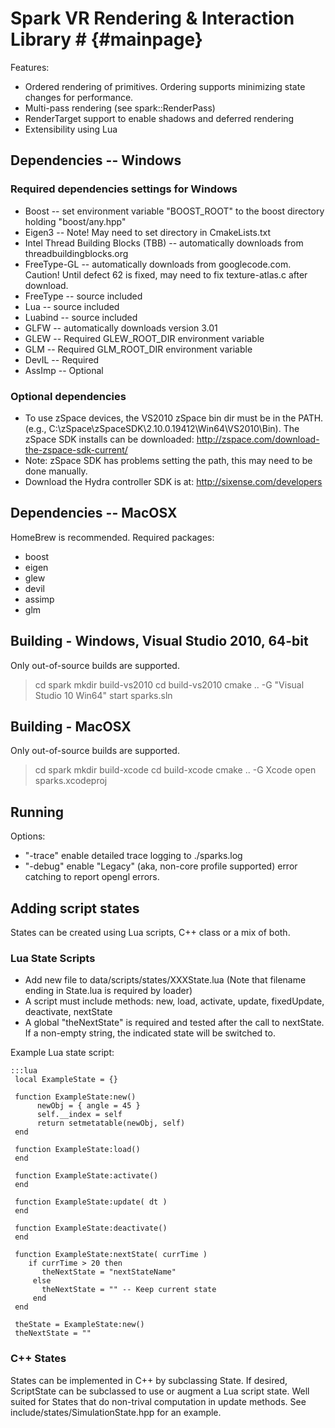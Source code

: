 
# Spark VR Rendering & Interaction Library # {#mainpage}

Features:

* Ordered rendering of primitives.  Ordering supports minimizing state changes for performance.
* Multi-pass rendering (see spark::RenderPass)
* RenderTarget support to enable shadows and deferred rendering
* Extensibility using Lua

## Dependencies -- Windows ##

### Required dependencies settings for Windows ###

* Boost -- set environment variable "BOOST_ROOT" to the boost directory holding "boost/any.hpp"
* Eigen3 -- Note! May need to set directory in CmakeLists.txt
* Intel Thread Building Blocks (TBB) -- automatically downloads from threadbuildingblocks.org
* FreeType-GL -- automatically downloads from googlecode.com.  Caution!  Until defect 62 is fixed, may need to fix texture-atlas.c after download.
* FreeType -- source included
* Lua -- source included
* Luabind -- source included
* GLFW -- automatically downloads version 3.01
* GLEW -- Required GLEW_ROOT_DIR environment variable
* GLM  -- Required GLM_ROOT_DIR environment variable
* DevIL -- Required
* AssImp -- Optional 

### Optional dependencies ###
* To use zSpace devices, the VS2010 zSpace bin dir must be in the PATH.  (e.g., C:\zSpace\zSpaceSDK\2.10.0.19412\Win64\VS2010\Bin).  The zSpace SDK installs can be downloaded: http://zspace.com/download-the-zspace-sdk-current/
* Note: zSpace SDK has problems setting the path, this may need to be done manually.
* Download the Hydra controller SDK is at: http://sixense.com/developers

## Dependencies -- MacOSX ##

HomeBrew is recommended.  Required packages:

* boost
* eigen
* glew
* devil
* assimp
* glm 

## Building - Windows, Visual Studio 2010, 64-bit ##

Only out-of-source builds are supported.

> cd spark
> mkdir build-vs2010
> cd build-vs2010
> cmake .. -G "Visual Studio 10 Win64"
> start sparks.sln

## Building - MacOSX ##

Only out-of-source builds are supported.

> cd spark
> mkdir build-xcode
> cd build-xcode
> cmake .. -G Xcode
> open sparks.xcodeproj

## Running ##

Options:

* "-trace" enable detailed trace logging to ./sparks.log
* "-debug" enable "Legacy" (aka, non-core profile supported) error catching to report opengl errors.

## Adding script states ##

States can be created using Lua scripts, C++ class or a mix of both. 

### Lua State Scripts ###

* Add new file to data/scripts/states/XXXState.lua (Note that filename ending in State.lua is required by loader)
* A script must include methods: new, load, activate, update, fixedUpdate, deactivate, nextState
* A global "theNextState" is required and tested after the call to nextState.  If a non-empty string, the indicated state will be switched to.

Example Lua state script:

    :::lua
     local ExampleState = {}
    
     function ExampleState:new()
    	  newObj = { angle = 45 }
    	  self.__index = self
    	  return setmetatable(newObj, self)
     end
    
     function ExampleState:load()
     end
    
     function ExampleState:activate()
     end
    
     function ExampleState:update( dt )
     end
    
     function ExampleState:deactivate()
     end
    
     function ExampleState:nextState( currTime )
       	if currTime > 20 then
           theNextState = "nextStateName"
         else
           theNextState = "" -- Keep current state
         end
     end
    
     theState = ExampleState:new()
     theNextState = ""


### C++ States ###

States can be implemented in C++ by subclassing State.  If desired, ScriptState can be subclassed to use or augment a Lua script state.  Well suited for States that do non-trival computation in update methods.  See include/states/SimulationState.hpp for an example.

